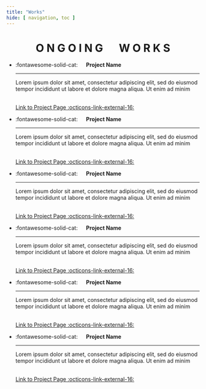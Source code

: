 ```yaml
---
title: "Works"
hide: [ navigation, toc ]
---
```


<center> <h1> O N G O I N G &emsp; W O R K S </h1> </center>

<div class="grid cards" markdown>

-   :fontawesome-solid-cat: &emsp; **Project Name**

    ---

    Lorem ipsum dolor sit amet, consectetur adipiscing elit, sed do eiusmod tempor incididunt ut labore et dolore magna aliqua. Ut enim ad minim

    <br> [Link to Project Page :octicons-link-external-16:](#)

-   :fontawesome-solid-cat: &emsp; **Project Name**
  
    ---

    Lorem ipsum dolor sit amet, consectetur adipiscing elit, sed do eiusmod tempor incididunt ut labore et dolore magna aliqua. Ut enim ad minim

    <br> [Link to Project Page :octicons-link-external-16:](#)

-   :fontawesome-solid-cat: &emsp; **Project Name**
  
    ---

    Lorem ipsum dolor sit amet, consectetur adipiscing elit, sed do eiusmod tempor incididunt ut labore et dolore magna aliqua. Ut enim ad minim

    <br> [Link to Project Page :octicons-link-external-16:](#)

-   :fontawesome-solid-cat: &emsp; **Project Name**
  
    ---

    Lorem ipsum dolor sit amet, consectetur adipiscing elit, sed do eiusmod tempor incididunt ut labore et dolore magna aliqua. Ut enim ad minim

    <br> [Link to Project Page :octicons-link-external-16:](#)

-   :fontawesome-solid-cat: &emsp; **Project Name**
  
    ---

    Lorem ipsum dolor sit amet, consectetur adipiscing elit, sed do eiusmod tempor incididunt ut labore et dolore magna aliqua. Ut enim ad minim

    <br> [Link to Project Page :octicons-link-external-16:](#)

-   :fontawesome-solid-cat: &emsp; **Project Name**
  
    ---

    Lorem ipsum dolor sit amet, consectetur adipiscing elit, sed do eiusmod tempor incididunt ut labore et dolore magna aliqua. Ut enim ad minim

    <br> [Link to Project Page :octicons-link-external-16:](#)

</div>
